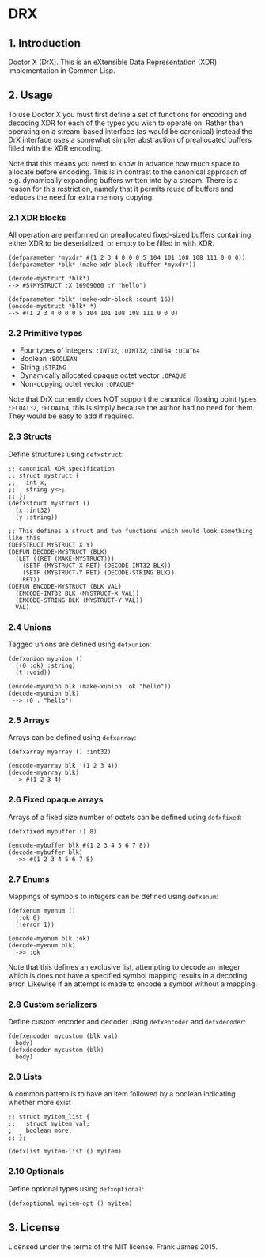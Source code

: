 # DRX

## 1. Introduction
Doctor X (DrX). This is an eXtensible Data Representation (XDR) implementation in Common Lisp.

## 2. Usage
To use Doctor X you must first define a set of functions for encoding and decoding XDR for each of 
the types you wish to operate on. Rather than operating on a stream-based interface (as would be canonical)
instead the DrX interface uses a somewhat simpler abstraction of preallocated buffers filled with the XDR encoding.

Note that this means you need to know in advance how much space to allocate before encoding. This is in contrast 
to the canonical approach of e.g. dynamically expanding buffers written into by a stream. There is a reason for 
this restriction, namely that it permits reuse of buffers and reduces the need for extra memory copying.

### 2.1 XDR blocks
All operation are performed on preallocated fixed-sized buffers containing either XDR to
be deserialized, or empty to be filled in with XDR. 

```
(defparameter *myxdr* #(1 2 3 4 0 0 0 5 104 101 108 108 111 0 0 0))
(defparameter *blk* (make-xdr-block :buffer *myxdr*))

(decode-mystruct *blk*)
--> #S(MYSTRUCT :X 16909060 :Y "hello")

(defparameter *blk* (make-xdr-block :count 16))
(encode-mystruct *blk* *)
--> #(1 2 3 4 0 0 0 5 104 101 108 108 111 0 0 0)
```

### 2.2 Primitive types
* Four types of integers: `:INT32`, `:UINT32`, `:INT64`, `:UINT64`
* Boolean `:BOOLEAN`
* String `:STRING`
* Dynamically allocated opaque octet vector `:OPAQUE`
* Non-copying octet vector `:OPAQUE*`

Note that DrX currently does NOT support the canonical floating point types `:FLOAT32`, `:FLOAT64`, this 
is simply because the author had no need for them. They would be easy to add if required.

### 2.3 Structs
Define structures using `defxstruct`:

```
;; canonical XDR specification
;; struct mystruct {
;;   int x;
;;   string y<>;
;; };
(defxstruct mystruct ()
  (x :int32)
  (y :string))

;; This defines a struct and two functions which would look something like this
(DEFSTRUCT MYSTRUCT X Y)
(DEFUN DECODE-MYSTRUCT (BLK)
  (LET ((RET (MAKE-MYSTRUCT)))
    (SETF (MYSTRUCT-X RET) (DECODE-INT32 BLK))
    (SETF (MYSTRUCT-Y RET) (DECODE-STRING BLK))
    RET))
(DEFUN ENCODE-MYSTRUCT (BLK VAL)
  (ENCODE-INT32 BLK (MYSTRUCT-X VAL))
  (ENCODE-STRING BLK (MYSTRUCT-Y VAL))
  VAL)  
```

### 2.4 Unions
Tagged unions are defined using `defxunion`:

```
(defxunion myunion ()
  ((0 :ok) :string)
  (t :void))

(encode-myunion blk (make-xunion :ok "hello"))
(decode-myunion blk)
 --> (0 . "hello")
```

### 2.5 Arrays
Arrays can be defined using `defxarray`:

```
(defxarray myarray () :int32)

(encode-myarray blk '(1 2 3 4))
(decode-myarray blk)
 --> #(1 2 3 4)
```

### 2.6 Fixed opaque arrays
Arrays of a fixed size number of octets can be defined using `defxfixed`:

```
(defxfixed mybuffer () 8)

(encode-mybuffer blk #(1 2 3 4 5 6 7 8))
(decode-mybuffer blk)
  ->> #(1 2 3 4 5 6 7 8)
```

### 2.7 Enums
Mappings of symbols to integers can be defined using `defxenum`:

```
(defxenum myenum ()
  (:ok 0)
  (:error 1))

(encode-myenum blk :ok)
(decode-myenum blk)
  ->> :ok

```

Note that this defines an exclusive list, attempting to decode an integer which is does
not have a specified symbol mapping results in a decoding error. Likewise if an attempt 
is made to encode a symbol without a mapping.

### 2.8 Custom serializers
Define custom encoder and decoder using `defxencoder` and `defxdecoder`:
```
(defxencoder mycustom (blk val)
  body)
(defxdecoder mycustom (blk)
  body)
```

### 2.9 Lists
A common pattern is to have an item followed by a boolean indicating whether more exist
```
;; struct myitem_list {
;;   struct myitem val;
;    boolean more;
;; };

(defxlist myitem-list () myitem)
```

### 2.10 Optionals
Define optional types using `defxoptional`:

```
(defxoptional myitem-opt () myitem)
```

## 3. License
Licensed under the terms of the MIT license.
Frank James 2015.

